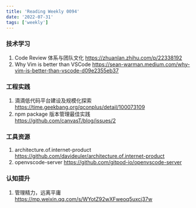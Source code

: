 ```yaml
---
title: 'Reading Weekly 0094'
date: '2022-07-31'
tags: ['weekly']
---
```


### 技术学习

1. Code Review 体系与团队文化 https://zhuanlan.zhihu.com/p/22338192
2. Why Vim is better than VSCode https://sean-warman.medium.com/why-vim-is-better-than-vscode-d09e2355eb37

### 工程实践

1. 滴滴低代码平台建设及规模化探索 https://time.geekbang.org/qconplus/detail/100073109
2. npm package 版本管理最佳实践 https://github.com/canvasT/blog/issues/2

### 工具资源

1. architecture.of.internet-product https://github.com/davideuler/architecture.of.internet-product
2. openvscode-server https://github.com/gitpod-io/openvscode-server

### 认知提升

1. 管理精力，远离平庸 https://mp.weixin.qq.com/s/WYotZ92wXFweoq5uxcj37w
